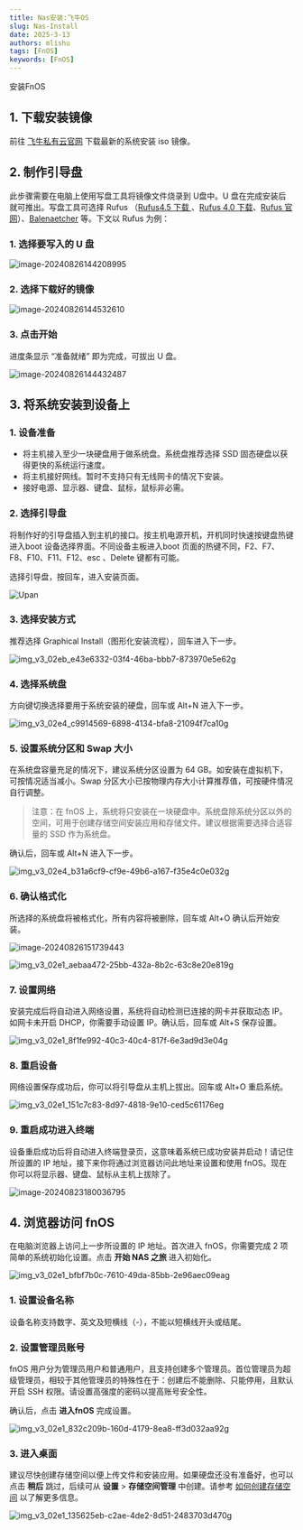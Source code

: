 ```yaml
---
title: Nas安装:飞牛OS
slug: Nas-Install
date: 2025-3-13
authors: mlishu
tags: [FnOS]
keywords: [FnOS]
---
```

安装FnOS

<!-- truncate -->


## 1. 下载安装镜像

前往 [飞牛私有云官网](https://www.fnnas.com/download?key=fnos) 下载最新的系统安装 iso 镜像。

## 2. 制作引导盘

此步骤需要在电脑上使用写盘工具将镜像文件烧录到 U盘中。U 盘在完成安装后就可推出。写盘工具可选择 Rufus （[Rufus4.5 下载 ](https://download.liveupdate.fnnas.com/x86_64/packages/rufus-4.5.exe)、[Rufus 4.0 下载](https://download.liveupdate.fnnas.com/x86_64/packages/rufus-4.0.exe)、[Rufus 官网](https://rufus.ie/)）、[Balenaetcher](https://etcher.balena.io/) 等。下文以 Rufus 为例：

### 1. 选择要写入的 U 盘

![image-20240826144208995](https://help-static.fnnas.com/image-20240826144208995.png)

### 2. 选择下载好的镜像

![image-20240826144532610](https://help-static.fnnas.com/image-20240826144532610.png)

### 3. 点击开始

进度条显示 “准备就绪” 即为完成，可拔出 U 盘。

![image-20240826144432487](https://help-static.fnnas.com/image-20240826144432487.png)

## 3. 将系统安装到设备上

### 1. 设备准备

* 将主机接入至少一块硬盘用于做系统盘。系统盘推荐选择 SSD 固态硬盘以获得更快的系统运行速度。
* 将主机接好网线。暂时不支持只有无线网卡的情况下安装。
* 接好电源、显示器、键盘、鼠标，鼠标非必需。

### 2. 选择引导盘

将制作好的引导盘插入到主机的接口。按主机电源开机，开机同时快速按键盘热键进入boot 设备选择界面。不同设备主板进入boot 页面的热键不同，F2、F7、F8、F10、F11、F12、esc 、Delete 键都有可能。

选择引导盘，按回车，进入安装页面。

![Upan](https://lh6.googleusercontent.com/proxy/ejIv4bp8XNNxbBqjWJy6ojZ4T8i3CZB3f3QTNox8keDgVjawuAw0_oiyeVGQzpla-wVKz9Hk1NiYyJEAF2-5m0I0fl_Nqg50AoKxEvppACjTBBdpc4OctBhv-HPLrpeFbA)

### 3. 选择安装方式

推荐选择 Graphical Install（图形化安装流程），回车进入下一步。

![img_v3_02eb_e43e6332-03f4-46ba-bbb7-873970e5e62g](https://help-static.fnnas.com/img_v3_02eb_e43e6332-03f4-46ba-bbb7-873970e5e62g.jpg)

### 4. 选择系统盘

方向键切换选择要用于系统安装的硬盘，回车或 Alt+N 进入下一步。

![img_v3_02e4_c9914569-6898-4134-bfa8-21094f7ca10g](https://help-static.fnnas.com/img_v3_02e4_c9914569-6898-4134-bfa8-21094f7ca10g.jpg)

### 5. 设置系统分区和 Swap 大小

在系统盘容量充足的情况下，建议系统分区设置为 64 GB。如安装在虚拟机下，可按情况适当减小。Swap 分区大小已按物理内存大小计算推荐值，可按硬件情况自行调整。

> 注意：在 fnOS 上，系统将只安装在一块硬盘中。系统盘除系统分区以外的空间，可用于创建存储空间安装应用和存储文件。建议根据需要选择合适容量的 SSD 作为系统盘。

确认后，回车或 Alt+N 进入下一步。

![img_v3_02e4_b31a6cf9-cf9e-49b6-a167-f35e4c0e032g](https://help-static.fnnas.com/img_v3_02e4_b31a6cf9-cf9e-49b6-a167-f35e4c0e032g.jpg)

### 6. 确认格式化

所选择的系统盘将被格式化，所有内容将被删除，回车或 Alt+O 确认后开始安装。

![image-20240826151739443](https://help-static.fnnas.com/image-20240826151739443.png)

![img_v3_02e1_aebaa472-25bb-432a-8b2c-63c8e20e819g](https://help-static.fnnas.com/img_v3_02e1_aebaa472-25bb-432a-8b2c-63c8e20e819g.jpg)

### 7. 设置网络

安装完成后将自动进入网络设置，系统将自动检测已连接的网卡并获取动态 IP。如网卡未开启 DHCP，你需要手动设置 IP。确认后，回车或 Alt+S 保存设置。

![img_v3_02e1_8f1fe992-40c3-40c4-817f-6e3ad9d3e04g](https://help-static.fnnas.com/img_v3_02e1_8f1fe992-40c3-40c4-817f-6e3ad9d3e04g.jpg)

### 8. 重启设备

网络设置保存成功后，你可以将引导盘从主机上拔出。回车或 Alt+O 重启系统。

![img_v3_02e1_151c7c83-8d97-4818-9e10-ced5c61176eg](https://help-static.fnnas.com/img_v3_02e1_151c7c83-8d97-4818-9e10-ced5c61176eg.jpg)

### 9. 重启成功进入终端

设备重启成功后将自动进入终端登录页，这意味着系统已成功安装并启动！请记住所设置的 IP 地址，接下来你将通过浏览器访问此地址来设置和使用 fnOS。现在你可以将显示器、键盘、鼠标从主机上拔除了。

![image-20240823180036795](https://help-static.fnnas.com/image-20240823180036795.png)

## 4. 浏览器访问 fnOS

在电脑浏览器上访问上一步所设置的 IP 地址。首次进入 fnOS，你需要完成 2 项简单的系统初始化设置。点击 **开始 NAS 之旅** 进入初始化。

![img_v3_02e1_bfbf7b0c-7610-49da-85bb-2e96aec09eag](https://help-static.fnnas.com/img_v3_02e1_bfbf7b0c-7610-49da-85bb-2e96aec09eag.jpg)

### 1. 设置设备名称

设备名称支持数字、英文及短横线（-），不能以短横线开头或结尾。

### 2. 设置管理员账号

fnOS 用户分为管理员用户和普通用户，且支持创建多个管理员。首位管理员为超级管理员，相较于其他管理员的特殊性在于：创建后不能删除、只能停用，且默认开启 SSH 权限。请设置高强度的密码以提高账号安全性。

确认后，点击 **进入fnOS** 完成设置。

![img_v3_02e1_832c209b-160d-4179-8ea8-ff3d032aa92g](https://help-static.fnnas.com/img_v3_02e1_832c209b-160d-4179-8ea8-ff3d032aa92g.jpg)

### 3. 进入桌面

建议尽快创建存储空间以便上传文件和安装应用。如果硬盘还没有准备好，也可以点击 **稍后** 跳过，后续可从 **设置** > **存储空间管理** 中创建。请参考 [如何创建存储空间](https://help.fnnas.com/articles/fnosV1/volume/create-volume.md) 以了解更多信息。

![img_v3_02e1_135625eb-c2ae-4de2-8d51-2483703d470g](https://help-static.fnnas.com/img_v3_02e1_135625eb-c2ae-4de2-8d51-2483703d470g.jpg)

